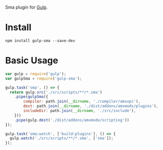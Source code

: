 Sma plugin for [Gulp](https://github.com/Hedgefog/gulp-sma).

# Install

```
npm install gulp-sma --save-dev
```

# Basic Usage

```javascript
var gulp = require('gulp');
var gulpSma = require('gulp-sma');

gulp.task('sma', () => {
  return gulp.src('./src/scripts/**/*.sma')
    .pipe(gulpSma({
        compiler: path.join(__dirname, './compiler/amxxpc'),
        dest: path.join(__dirname, './dist/addons/amxmodx/plugins'),
        includeDir: path.join(__dirname, './src/include'),
    }))
    .pipe(gulp.dest('./dist/addons/amxmodx/scripting'))
});

gulp.task('sma:watch', ['build:plugins'], () => {
  gulp.watch('./src/scripts/**/*.sma', ['sma']);
});
```